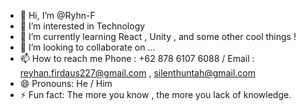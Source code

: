 - 👋 Hi, I’m @Ryhn-F
- 👀 I’m interested in Technology
- 🌱 I’m currently learning React , Unity , and some other cool things !
- 💞️ I’m looking to collaborate on ...
- 📫 How to reach me Phone : +62 878 6107 6088 / Email : reyhan.firdaus227@gmail.com , silenthuntah@gmail.com 
- 😄 Pronouns: He / Him
- ⚡ Fun fact: The more you know , the more you lack of knowledge.

<!---
Ryhn-F/Ryhn-F is a ✨ special ✨ repository because its `README.md` (this file) appears on your GitHub profile.
You can click the Preview link to take a look at your changes.
--->
